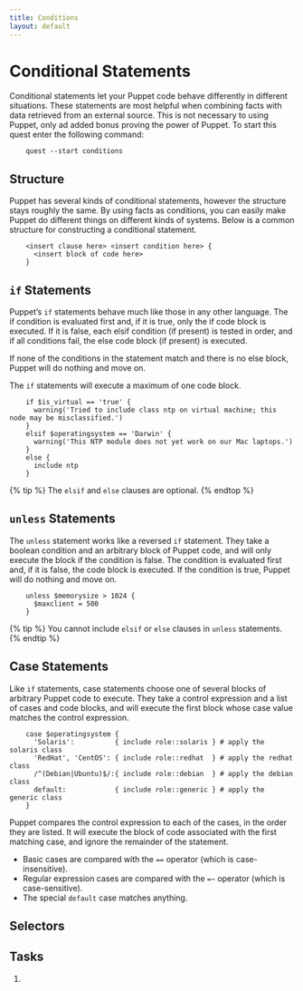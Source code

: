 ```yaml
---
title: Conditions
layout: default
---
```


# Conditional Statements

Conditional statements let your Puppet code behave differently in different situations. These statements are most helpful when combining facts with data retrieved from an external source. This is not necessary to using Puppet, only ad added bonus proving the power of Puppet. To start this quest enter the following command:

		quest --start conditions

## Structure

Puppet has several kinds of conditional statements, however the structure stays roughly the same. By using facts as conditions, you can easily make Puppet do different things on different kinds of systems. Below is a common structure for constructing a conditional statement.

		<insert clause here> <insert condition here> {
		  <insert block of code here>
		}

## `if` Statements

Puppet’s `if` statements behave much like those in any other language. The if condition is evaluated first and, if it is true, only the if code block is executed. If it is false, each elsif condition (if present) is tested in order, and if all conditions fail, the else code block (if present) is executed.

If none of the conditions in the statement match and there is no else block, Puppet will do nothing and move on.

The `if` statements will execute a maximum of one code block.

		if $is_virtual == 'true' {
		  warning('Tried to include class ntp on virtual machine; this node may be misclassified.')
		}
		elsif $operatingsystem == 'Darwin' {
		  warning('This NTP module does not yet work on our Mac laptops.')
		}
		else {
		  include ntp
		}

{% tip %}
The `elsif` and `else` clauses are optional.
{% endtop %}

## `unless` Statements

The `unless` statement works like a reversed `if` statement. They take a boolean condition and an arbitrary block of Puppet code, and will only execute the block if the condition is false. The condition is evaluated first and, if it is false, the code block is executed. If the condition is true, Puppet will do nothing and move on.

		unless $memorysize > 1024 {
		  $maxclient = 500
		}

{% tip %}
You cannot include `elsif` or `else` clauses in `unless` statements.
{% endtip %}

## Case Statements

Like `if` statements, case statements choose one of several blocks of arbitrary Puppet code to execute. They take a control expression and a list of cases and code blocks, and will execute the first block whose case value matches the control expression.

		case $operatingsystem {
		  'Solaris':          { include role::solaris } # apply the solaris class
		  'RedHat', 'CentOS': { include role::redhat  } # apply the redhat class
		  /^(Debian|Ubuntu)$/:{ include role::debian  } # apply the debian class
		  default:            { include role::generic } # apply the generic class
		}

Puppet compares the control expression to each of the cases, in the order they are listed. It will execute the block of code associated with the first matching case, and ignore the remainder of the statement.

- Basic cases are compared with the `==` operator (which is case-insensitive).
- Regular expression cases are compared with the `=~` operator (which is case-sensitive).
- The special `default` case matches anything.

## Selectors

## Tasks

1. 

